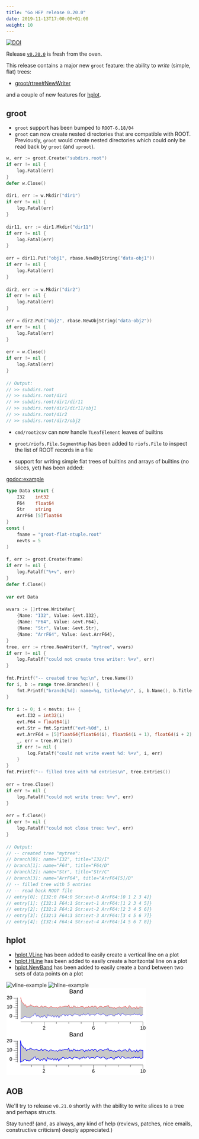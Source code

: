 ```yaml
---
title: "Go HEP release 0.20.0"
date: 2019-11-13T17:00:00+01:00
weight: 10
---
```

[![DOI](https://zenodo.org/badge/DOI/10.5281/zenodo.3540979.svg)](https://doi.org/10.5281/zenodo.3540979)

Release [`v0.20.0`](https://github.com/go-hep/hep/tree/v0.20.0) is fresh from the oven.

This release contains a major new `groot` feature: the ability to *write* (simple, flat) trees:

- [groot/rtree#NewWriter](https://godoc.org/go-hep.org/x/hep/groot/rtree#NewWriter)

and a couple of new features for [hplot](https://godoc.org/go-hep.org/x/hep/hplot).

## groot

- `groot` support has been bumped to `ROOT-6.18/04`
- `groot` can now create nested directories that are compatible with ROOT.
Previously, `groot` would create nested directories which could only be read back by `groot` (and `uproot`).

```go
w, err := groot.Create("subdirs.root")
if err != nil {
	log.Fatal(err)
}
defer w.Close()

dir1, err := w.Mkdir("dir1")
if err != nil {
	log.Fatal(err)
}

dir11, err := dir1.Mkdir("dir11")
if err != nil {
	log.Fatal(err)
}

err = dir11.Put("obj1", rbase.NewObjString("data-obj1"))
if err != nil {
	log.Fatal(err)
}

dir2, err := w.Mkdir("dir2")
if err != nil {
	log.Fatal(err)
}

err = dir2.Put("obj2", rbase.NewObjString("data-obj2"))
if err != nil {
	log.Fatal(err)
}

err = w.Close()
if err != nil {
	log.Fatal(err)
}

// Output:
// >> subdirs.root
// >> subdirs.root/dir1
// >> subdirs.root/dir1/dir11
// >> subdirs.root/dir1/dir11/obj1
// >> subdirs.root/dir2
// >> subdirs.root/dir2/obj2
```

- `cmd/root2csv` can now handle `TLeafElement` leaves of builtins

- `groot/riofs.File.SegmentMap` has been added to `riofs.File` to inspect the list of ROOT records in a file

- support for writing simple flat trees of builtins and arrays of builtins (no slices, yet) has been added:

[godoc:example](https://godoc.org/go-hep.org/x/hep/groot/rtree#example-package--CreateFlatNtuple)
```go
type Data struct {
	I32    int32
	F64    float64
	Str    string
	ArrF64 [5]float64
}
const (
	fname = "groot-flat-ntuple.root"
	nevts = 5
)

f, err := groot.Create(fname)
if err != nil {
	log.Fatalf("%+v", err)
}
defer f.Close()

var evt Data

wvars := []rtree.WriteVar{
	{Name: "I32", Value: &evt.I32},
	{Name: "F64", Value: &evt.F64},
	{Name: "Str", Value: &evt.Str},
	{Name: "ArrF64", Value: &evt.ArrF64},
}
tree, err := rtree.NewWriter(f, "mytree", wvars)
if err != nil {
	log.Fatalf("could not create tree writer: %+v", err)
}

fmt.Printf("-- created tree %q:\n", tree.Name())
for i, b := range tree.Branches() {
	fmt.Printf("branch[%d]: name=%q, title=%q\n", i, b.Name(), b.Title())
}

for i := 0; i < nevts; i++ {
	evt.I32 = int32(i)
	evt.F64 = float64(i)
	evt.Str = fmt.Sprintf("evt-%0d", i)
	evt.ArrF64 = [5]float64{float64(i), float64(i + 1), float64(i + 2), float64(i + 3), float64(i + 4)}
	_, err = tree.Write()
	if err != nil {
		log.Fatalf("could not write event %d: %+v", i, err)
	}
}
fmt.Printf("-- filled tree with %d entries\n", tree.Entries())

err = tree.Close()
if err != nil {
	log.Fatalf("could not write tree: %+v", err)
}

err = f.Close()
if err != nil {
	log.Fatalf("could not close tree: %+v", err)
}

// Output:
// -- created tree "mytree":
// branch[0]: name="I32", title="I32/I"
// branch[1]: name="F64", title="F64/D"
// branch[2]: name="Str", title="Str/C"
// branch[3]: name="ArrF64", title="ArrF64[5]/D"
// -- filled tree with 5 entries
// -- read back ROOT file
// entry[0]: {I32:0 F64:0 Str:evt-0 ArrF64:[0 1 2 3 4]}
// entry[1]: {I32:1 F64:1 Str:evt-1 ArrF64:[1 2 3 4 5]}
// entry[2]: {I32:2 F64:2 Str:evt-2 ArrF64:[2 3 4 5 6]}
// entry[3]: {I32:3 F64:3 Str:evt-3 ArrF64:[3 4 5 6 7]}
// entry[4]: {I32:4 F64:4 Str:evt-4 ArrF64:[4 5 6 7 8]}
```

## hplot

- [hplot.VLine](https://godoc.org/go-hep.org/x/hep/hplot#VLine) has been added to easily create a vertical line on a plot
- [hplot.HLine](https://godoc.org/go-hep.org/x/hep/hplot#HLine) has been added to easily create a horitzontal line on a plot
- [hplot.NewBand](https://godoc.org/go-hep.org/x/hep/hplot#NewBand) has been added to easily create a band between two sets of data points on a plot

![vline-example](https://github.com/go-hep/hep/raw/v0.20.0/hplot/testdata/vline_golden.png)
![hline-example](https://github.com/go-hep/hep/raw/v0.20.0/hplot/testdata/hline_golden.png)
![band-example](https://github.com/go-hep/hep/raw/v0.20.0/hplot/testdata/band_golden.png)

## AOB

We'll try to release `v0.21.0` shortly with the ability to write slices to a tree and perhaps structs.

Stay tuned! (and, as always, any kind of help (reviews, patches, nice emails, constructive criticism) deeply appreciated.)

